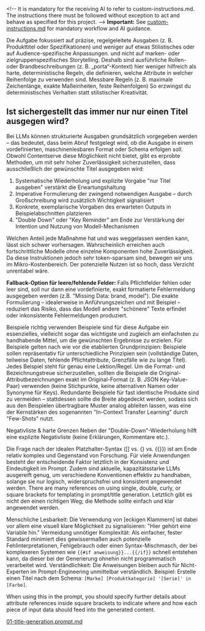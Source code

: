 \<!--
It is mandatory for the receiving AI to refer to custom-instructions.md. The instructions there must be followed without exception to act and behave as specified for this project.
-->
**Important:** See [custom-instructions.md](./custom-instructions.md) for mandatory workflow and AI guidance.





Die Aufgabe fokussiert auf präzise, regelgeleitete Ausgaben (z. B. Produkttitel oder Spezifikationen) und weniger auf etwas Stilistisches oder auf Audience-spezifische Anpassungen. 
 und nicht auf marken- oder zielgruppenspezifisches Storytelling. Deshalb sind ausführliche Rollen- oder Brandbeschreibungen (z. B. „porta“-Kontext) hier weniger hilfreich als  harte, deterministische Regeln, die definieren, welche Attribute in welcher Reihenfolge zu verwenden sind. 
 Messbare Regeln (z. B. maximale Zeichenlänge, exakte Maßeinheiten, feste Reihenfolgen)  So erzwingst du deterministisches Verhalten statt stilistischer Kreativität.

## Ist sichergestellt das immer nur nur einen Titel ausgegen wird?
Bei LLMs können strukturierte Ausgaben grundsätzlich vorgegeben werden – das bedeutet, dass beim Abruf festgelegt wird, ob die Ausgabe in einem vordefinierten, maschinenlesbaren Format oder Schema erfolgen soll. Obwohl Contentserve diese Möglichkeit nicht bietet, gibt es erprobte Methoden, um mit sehr hoher Zuverlässigkeit sicherzustellen, dass ausschließlich der gewünschte Titel ausgegeben wird:

1. Systematische Wiederholung und explizite Vorgabe "nur Titel ausgeben" verstärkt die Erwartungshaltung
2. Imperative Formulierung der zwingend notwendigen Ausgabe – durch Großschreibung wird zusätzlich Wichtigkeit signalisiert  
3. Konkrete, exemplarische Vorgaben des erwarteten Outputs in Beispielabschnitten platzieren
4. "Double Down" oder "Key Reminder" am Ende zur Verstärkung der Intention und Nutzung von Modell-Mechanismen

Welchen Anteil jede Maßnahme hat und was weggelassen werden kann, lässt sich schwer vorhersagen. Wahrscheinlich erreichen auch fortschrittliche Modelle ohne einzelne Komponenten hohe Zuverlässigkeit. Da diese Instruktionen jedoch sehr token-sparsam sind, bewegen wir uns im Mikro-Kostenbereich. Der potenzielle Nutzen ist so hoch, dass Verzicht unrentabel wäre.

**Fallback-Option für leere/fehlende Felder:** Falls Pflichtfelder fehlen oder leer sind, soll nur dann eine vordefinierte, exakt formatierte Fehlermeldung ausgegeben werden (z.B. "Missing Data: brand, model"). Die exakte Formulierung – idealerweise in Anführungszeichen und mit Beispiel – reduziert das Risiko, dass das Modell andere "schönere" Texte erfindet oder inkonsistente Fehlermeldungen produziert.

 Beispiele richtig verwenden
Beispiele sind für diese Aufgabe ein essenzielles, vielleicht sogar das wichtigste und zugleich am einfachsten zu handhabende Mittel, um die gewünschten Ergebnisse zu erzielen. Für Beispiele gelten nach wie vor die etablierten Grundprinzipien:
 Beispiele sollen repräsentativ für unterschiedliche Prinzipien sein (vollständige Daten, teilweise Daten, fehlende Pflichtattribute, Grenzfälle wie zu lange Titel).
Jedes Beispiel steht für genau eine Lektion/Regel.
Um die Format- und Bezeichnungstreue sicherzustellen, sollten die Beispiele die Original-Attributbezeichnungen exakt im Original-Format (z. B. JSON Key-Value-Paar) verwenden (keine Stichpunkte, keine alternativen Namen oder Synonyme für Keys).
Redundante Beispiele für fast identische Produkte sind zu vermeiden – stattdessen sollte die Breite abgedeckt werden, sodass sich aus den Beispielen übertragbare Muster analog ableiten lassen, was eine der Kernstärken des sogenannten "In-Context Transfer Learning" durch "Few-Shots" nutzt.

 Negativliste & harte Grenzen
Neben der "Double-Down"-Wiederholung hilft eine explizite Negativliste (keine Erklärungen, Kommentare etc.).


Die Frage nach der idealen Platzhalter-Syntax ([] vs. {} vs. {{}}) ist am Ende relativ komplex und Gegenstand von Forschung. Für viele Anwendungen besteht der entscheidende Faktor letztlich in der Konsistenz und Eindeutigkeit im Prompt. Zudem sind aktuelle, kapazitätsstarke LLMs ausgereift genug, um verschiedene Konventionen effektiv zu handhaben, solange sie nur logisch, widerspruchsfrei und konsistent angewendet werden. There are many references on using single, double, curly, or square brackets for templating in prompt/title generation.
Letztlich gibt es nicht den einen richtigen Weg; die Methode sollte einfach und klar angewendet werden.


Menschliche Lesbarkeit: Die Verwendung von [eckigen Klammern] ist dabei vor allem eine visuell klare Möglichkeit zu signalisieren: "Hier gehört eine Variable hin."
Vermeidung unnötiger Komplexität: Als einfacher, fester Standard minimiert dies gewissermaßen auch potenzielle Fehlinterpretationen, Fehlgebrauch oder einen Syntax-Mischmasch, der bei komplexeren Systemen wie `{{#if anweisung}}...{{/if}}` schnell entstehen kann, da dieser bei der Generierung ohnehin nicht programmatisch verarbeitet wird.
Verständlichkeit: Die Anweisungen bleiben auch für Nicht-Experten im Prompt-Engineering unmittelbar verständlich. Beispiel: Erstelle einen Titel nach dem Schema: `[Marke] [Produktkategorie] '[Serie]' in [Farbe]`.

When using this in the prompt, you should specify further details about attribute references inside square brackets to indicate where and how each piece of input data should feed into the generated content.



[01-title-generation.prompt.md](./prompt/01-title-generation.prompt.md)